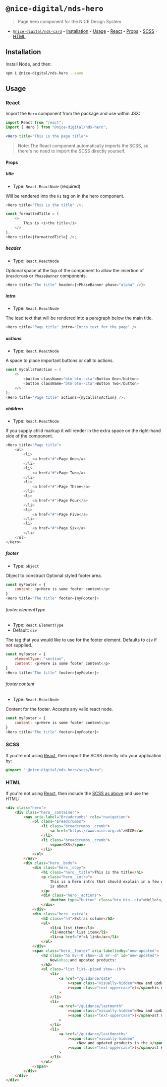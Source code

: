 # `@nice-digital/nds-hero`

> Page hero component for the NICE Design System

- [`@nice-digital/nds-card`](#nice-digitalnds-hero) - [Installation](#installation) - [Usage](#usage) - [React](#react) - [Props](#props) - [SCSS](#scss) - [HTML](#html)

## Installation

Install Node, and then:

```sh
npm i @nice-digital/nds-hero --save
```

## Usage

### React

Import the `Hero` component from the package and use within JSX:

```jsx
import React from "react";
import { Hero } from "@nice-digital/nds-hero";

<Hero title="This is the page title">

```

> Note: The React component automatically imports the SCSS, so there's no need to import the SCSS directly yourself.

#### Props

##### title

- Type: `React.ReactNode` (required)

Will be rendered into the `h1` tag on in the hero component.

```js
<Hero title="This is the title" />;

const formattedTitle = (
	<>
		This is <i>the title</i>
	</>
);
<Hero title={formattedTitle} />;
```

##### header

- Type: `React.ReactNode`

Optional space at the top of the component to allow the insertion of `Breadcrumb` or `PhaseBanner` components.

```js
<Hero title="The title" header={<PhaseBanner phase="alpha" />}>
```

##### intro

- Type: `React.ReactNode`

The lead text that will be rendered into a paragraph below the main title.

```js
<Hero title="Page title" intro="Intro text for the page" />
```

##### actions

- Type: `React.ReactNode`

A space to place important buttons or call to actions.

```js
const myCallsToAction = (
	<>
		<button className="btn btn--cta">Button One</button>
		<button className="btn btn--cta">Button Two</button>
	</>
);
<Hero title="Page title" actions={myCallsToAction} />;
```

##### children

- Type: `React.ReactNode`

If you supply child markup it will render in the extra space on the right-hand side of the component.

```js
<Hero title="Page title">
	<ul>
		<li>
			<a href="#">Page One</a>
		</li>
		<li>
			<a href="#">Page Two</a>
		</li>
		<li>
			<a href="#">Page Three</a>
		</li>
		<li>
			<a href="#">Page Four</a>
		</li>
		<li>
			<a href="#">Page Five</a>
		</li>
		<li>
			<a href="#">Page Six</a>
		</li>
	</ul>
</Hero>
```

##### footer

- Type: `object`

Object to construct Optional styled footer area.

```js
const myFooter = {
	content: <p>Here is some footer content</p>
}
<Hero title="The title" footer={myFooter}>
```

###### footer.elementType

- Type: `React.ElementType`
- Default: `div`

The tag that you would like to use for the footer element. Defaults to `div` if not supplied.

```js
const myFooter = {
	elementType: "section",
	content: <p>Here is some footer content</p>
}
<Hero title="The title" footer={myFooter}>
```

###### footer.content

- Type: `React.ReactNode`

Content for the footer. Accepts any valid react node.

```js
const myFooter = {
	content: <p>Here is some footer content</p>
}
<Hero title="The title" footer={myFooter}>
```

### SCSS

If you're not using [React](#react), then import the SCSS directly into your application by:

```scss
@import "~@nice-digital/nds-hero/scss/hero";
```

### HTML

If you're not using [React](#react), then include the [SCSS as above](#scss) and use the HTML:

```html
<div class="hero">
	<div class="hero__container">
		<nav aria-label="Breadcrumbs" role="navigation">
			<ol class="breadcrumbs">
				<li class="breadcrumbs__crumb">
					<a href="https://www.nice.org.uk">NICE</a>
				</li>
				<li class="breadcrumbs__crumb">
					<span>CKS</span>
				</li>
			</ol>
		</nav>
		<div class="hero__body">
			<div class="hero__copy">
				<h1 class="hero__title">This is the title</h1>
				<p class="hero__intro">
					This is a hero intro that should explain in a few words what the site
					is about
				</p>
				<div class="hero__actions">
					<button type="button" class="btn btn--cta">Hello!</button>
				</div>
			</div>
			<div class="hero__extra">
				<h2 class="h4">Extras column</h2>
				<ul>
					<li>A list item</li>
					<li>Another list item</li>
					<li><a href="#">A link</a></li>
				</ul>
			</div>
			<span class="hero__footer" aria-labelledby="new-updated">
				<h2 class="h5 mv--0 show--ib mr--d" id="new-updated">
					New&nbsp;and updated products:
				</h2>
				<ul class="list list--piped show--ib">
					<li>
						<a href="/guidance/date"
							><span class="visually-hidden">New and updated products </span
							><span class="text-uppercase">t</span>his month</a
						>
					</li>
					<li>
						<a href="/guidance/lastmonth"
							><span class="visually-hidden">New and updated products </span
							><span class="text-uppercase">l</span>ast month</a
						>
					</li>
					<li>
						<a href="/guidance/last6months"
							><span class="visually-hidden"
								>New and updated products in the </span
							><span class="text-uppercase">l</span>ast 6 months</a
						>
					</li>
				</ul>
			</span>
		</div>
	</div>
</div>
```
